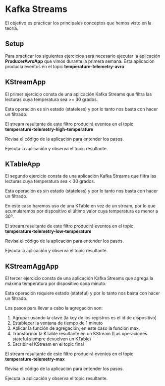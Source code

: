 # Kafka Streams

El objetivo es practicar los principales conceptos que hemos visto en la teoría.

## Setup

Para practicar los siguientes ejercicios será necesario ejecutar la aplicación **ProducerAvroApp** que vimos durante la primera semana.
Esta aplicación producía eventos en el topic **temperature-telemetry-avro**

## KStreamApp

El primer ejercicio consta de una aplicación Kafka Streams que filtra las lecturas cuya temperatura sea >= 30 grados.

Esta operación es sin estado (stateless) y por lo tanto nos basta con hacer un filtrado.

El stream resultante de este filtro producirá eventos en el topic **temperature-telemetry-high-temperature**

Revisa el código de la aplicación para entender los pasos.

Ejecuta la aplicación y observa el topic resultante.

## KTableApp

El segundo ejercicio consta de una aplicación Kafka Streams que filtra las lecturas cuya temperatura sea < 30 grados.

Esta operación es sin estado (stateless) y por lo tanto nos basta con hacer un filtrado.

En este caso haremos uso de una KTable en vez de un stream, por lo que acumularemos por dispositivo el último valor cuya temperatura es menor a 30º.

El stream resultante de este filtro producirá eventos en el topic **temperature-telemetry-low-temperature**

Revisa el código de la aplicación para entender los pasos.

Ejecuta la aplicación y observa el topic resultante.

## KStreamAggApp

El tercer ejercicio consta de una aplicación Kafka Streams que agrega la máxima temperatura por dispositivo cada minuto.

Esta operación requiere estado (stateful) y por lo tanto nos basta con hacer un filtrado.

Los pasos para llevar a cabo la agregación son:

1. Agrupar usando la clave (la key de los registros es el id de dispositivo)
2. Establecer la ventana de tiempo de 1 minuto
3. Aplicar la función de agregación, en este caso la función max.
4. Transformar la KTable resultante en un KStream (Las operaciones stateful siempre devuelven un KTable)
5. Escribir el KStream en el topic final

El stream resultante de este filtro producirá eventos en el topic **temperature-telemetry-max**

Revisa el código de la aplicación para entender los pasos.

Ejecuta la aplicación y observa el topic resultante.